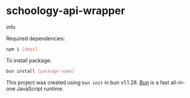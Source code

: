 # schoology-api-wrapper

info

Required dependencies:
```bash
npm i [deps]
```

To install package:

```bash
bun install [package-name]
```

This project was created using `bun init` in bun v1.1.28. [Bun](https://bun.sh) is a fast all-in-one JavaScript runtime.
